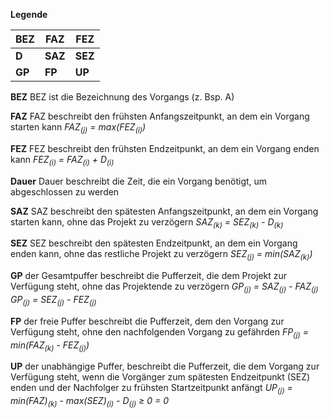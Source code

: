 **Legende**

| BEZ | FAZ | FEZ |
|-----|-----|-----|
| **D**   | **SAZ** | **SEZ** |
| **GP**  | **FP**  | **UP**  |

**BEZ**
	BEZ ist die Bezeichnung des Vorgangs (z. Bsp. A)

**FAZ**
	FAZ beschreibt den frühsten Anfangszeitpunkt, an dem ein Vorgang starten kann
	*FAZ<sub>(j)</sub> = max(FEZ<sub>(i)</sub>)*

**FEZ**
	FEZ beschreibt den frühsten Endzeitpunkt, an dem ein Vorgang enden kann
	*FEZ<sub>(i)</sub> = FAZ<sub>(i)</sub> + D<sub>(i)</sub>*

**Dauer**
	Dauer beschreibt die Zeit, die ein Vorgang benötigt, um abgeschlossen zu werden

**SAZ**
	SAZ beschreibt den spätesten Anfangszeitpunkt, an dem ein Vorgang starten kann, ohne das Projekt zu verzögern
		*SAZ<sub>(k)</sub> = SEZ<sub>(k)</sub> - D<sub>(k)</sub>*

**SEZ**
	SEZ beschreibt den spätesten Endzeitpunkt, an dem ein Vorgang enden kann, ohne das restliche Projekt zu verzögern
	*SEZ<sub>(j)</sub> = min(SAZ<sub>(k)</sub>)*

**GP**
	der Gesamtpuffer beschreibt die Pufferzeit, die dem Projekt zur Verfügung steht, ohne das Projektende zu verzögern
	*GP<sub>(j)</sub> = SAZ<sub>(j)</sub> - FAZ<sub>(j)</sub>*
	*GP<sub>(j)</sub> = SEZ<sub>(j)</sub> - FEZ<sub>(j)</sub>*

**FP**
	der freie Puffer beschreibt die Pufferzeit, dem den Vorgang zur Verfügung steht, ohne den nachfolgenden Vorgang zu gefährden
	*FP<sub>(j)</sub> = min(FAZ<sub>(k)</sub> - FEZ<sub>(j)</sub>)*

**UP**
	der unabhängige Puffer, beschreibt die Pufferzeit, die dem Vorgang zur Verfügung steht, wenn die Vorgänger zum spätesten Endzeitpunkt (SEZ) enden und der Nachfolger zu frühsten Startzeitpunkt anfängt
	*UP<sub>(j)</sub> = min(FAZ)<sub>(k)</sub> - max(SEZ)<sub>(i)</sub> - D<sub>(j)</sub> ≥ 0 = 0*